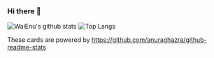 ### Hi there 👋

![WaiEnu's github stats](https://github-readme-stats.vercel.app/api?username=WaiEnu&count_private=true&show_icons=true&theme=radical)
![Top Langs](https://github-readme-stats.vercel.app/api/top-langs/?username=WaiEnu&theme=radical)

These cards are powered by https://github.com/anuraghazra/github-readme-stats

<!--
**WaiEnu/WaiEnu** is a ✨ _special_ ✨ repository because its `README.md` (this file) appears on your GitHub profile.
Here are some ideas to get you started:
- 🔭 I’m currently working on ...
- 🌱 I’m currently learning ...
- 👯 I’m looking to collaborate on ...
- 🤔 I’m looking for help with ...
- 💬 Ask me about ...
- 📫 How to reach me: ...
- 😄 Pronouns: ...
- ⚡ Fun fact: ...
-->
